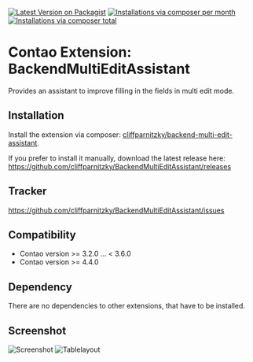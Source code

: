 [![Latest Version on Packagist](http://img.shields.io/packagist/v/cliffparnitzky/backend-multi-edit-assistant.svg?style=flat)](https://packagist.org/packages/cliffparnitzky/backend-multi-edit-assistant)
[![Installations via composer per month](http://img.shields.io/packagist/dm/cliffparnitzky/backend-multi-edit-assistant.svg?style=flat)](https://packagist.org/packages/cliffparnitzky/backend-multi-edit-assistant)
[![Installations via composer total](http://img.shields.io/packagist/dt/cliffparnitzky/backend-multi-edit-assistant.svg?style=flat)](https://packagist.org/packages/cliffparnitzky/backend-multi-edit-assistant)

Contao Extension: BackendMultiEditAssistant
===========================================

Provides an assistant to improve filling in the fields in multi edit mode.


Installation
------------

Install the extension via composer: [cliffparnitzky/backend-multi-edit-assistant](https://packagist.org/packages/cliffparnitzky/backend-multi-edit-assistant).

If you prefer to install it manually, download the latest release here: https://github.com/cliffparnitzky/BackendMultiEditAssistant/releases


Tracker
-------

https://github.com/cliffparnitzky/BackendMultiEditAssistant/issues


Compatibility
-------------

- Contao version >= 3.2.0 ... <  3.6.0
- Contao version >= 4.4.0


Dependency
----------

There are no dependencies to other extensions, that have to be installed.


Screenshot
----------

![Screenshot](https://raw.github.com/cliffparnitzky/BackendMultiEditAssistant/master/screenshot.jpg)
![Tablelayout](https://raw.github.com/cliffparnitzky/BackendMultiEditAssistant/master/tablelayout.jpg)